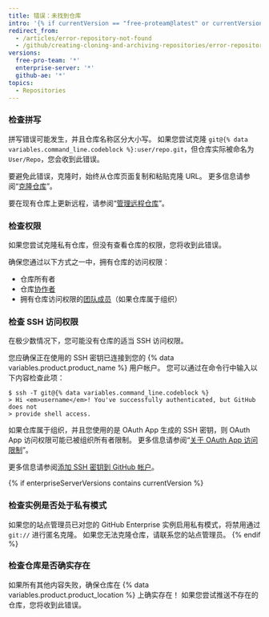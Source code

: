 ```yaml
---
title: 错误：未找到仓库
intro: '{% if currentVersion == "free-proteam@latest" or currentVersion == "github-ae@latest" %}如果您在克隆仓库时看到这个错误，意味着仓库不存在或您没有权限访问它。{% else %}如果您在克隆仓库时看到此错误，意味着仓库不存在、您没有访问权限，或者 {% data variables.product.product_location %} 处于隐私模式。{% endif %} 对此错误有一些解决办法，具体取决于错误原因。'
redirect_from:
  - /articles/error-repository-not-found
  - /github/creating-cloning-and-archiving-repositories/error-repository-not-found
versions:
  free-pro-team: '*'
  enterprise-server: '*'
  github-ae: '*'
topics:
  - Repositories
---
```

### 检查拼写

拼写错误可能发生，并且仓库名称区分大小写。  如果您尝试克隆 `git@{% data variables.command_line.codeblock %}:user/repo.git`，但仓库实际被命名为 `User/Repo`，您会收到此错误。

要避免此错误，克隆时，始终从仓库页面复制和粘贴克隆 URL。 更多信息请参阅“[克隆仓库](/articles/cloning-a-repository)”。

要在现有仓库上更新远程，请参阅“[管理远程仓库](/github/getting-started-with-github/managing-remote-repositories)”。

### 检查权限

如果您尝试克隆私有仓库，但没有查看仓库的权限，您将收到此错误。

确保您通过以下方式之一中，拥有仓库的访问权限：

* 仓库所有者
* 仓库[协作者](/articles/inviting-collaborators-to-a-personal-repository)
* 拥有仓库访问权限的[团队成员](/articles/adding-organization-members-to-a-team)（如果仓库属于组织）

### 检查 SSH 访问权限

在极少数情况下，您可能没有仓库的适当 SSH 访问权限。

您应确保正在使用的 SSH 密钥已连接到您的 {% data variables.product.product_name %} 用户帐户。 您可以通过在命令行中输入以下内容检查此项：

```shell
$ ssh -T git@{% data variables.command_line.codeblock %}
> Hi <em>username</em>! You've successfully authenticated, but GitHub does not
> provide shell access.
```

如果仓库属于组织，并且您使用的是 OAuth App 生成的 SSH 密钥，则 OAuth App 访问权限可能已被组织所有者限制。 更多信息请参阅“<a href="/organizations/restricting-access-to-your-organizations-data/about-oauth-app-access-restrictions" class="dotcom-only">关于 OAuth App 访问限制</a>”。

更多信息请参阅[添加 SSH 密钥到 GitHub 帐户](/articles/adding-a-new-ssh-key-to-your-github-account)。

{% if enterpriseServerVersions contains currentVersion %}
### 检查实例是否处于私有模式

如果您的站点管理员已对您的 GitHub Enterprise 实例启用私有模式，将禁用通过 `git://` 进行匿名克隆。 如果您无法克隆仓库，请联系您的站点管理员。
{% endif %}

### 检查仓库是否确实存在

如果所有其他内容失败，确保仓库在 {% data variables.product.product_location %} 上确实存在！ 如果您尝试推送不存在的仓库，您将收到此错误。
